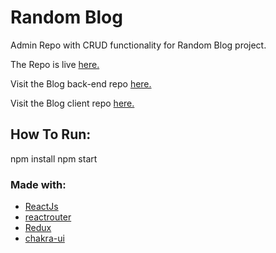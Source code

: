 # Random Blog

Admin Repo with CRUD functionality for Random Blog project.

The Repo is live [here.]()

Visit the Blog back-end repo [here.](https://github.com/NadimRadjab/random-blog-backend)

Visit the Blog client repo [here.]()

## How To Run:

npm install
npm start

### Made with:

- [ReactJs](https://reactjs.org/)
- [reactrouter](https://reactrouter.com/)
- [Redux](https://redux.js.org/)
- [chakra-ui](https://chakra-ui.com/)
